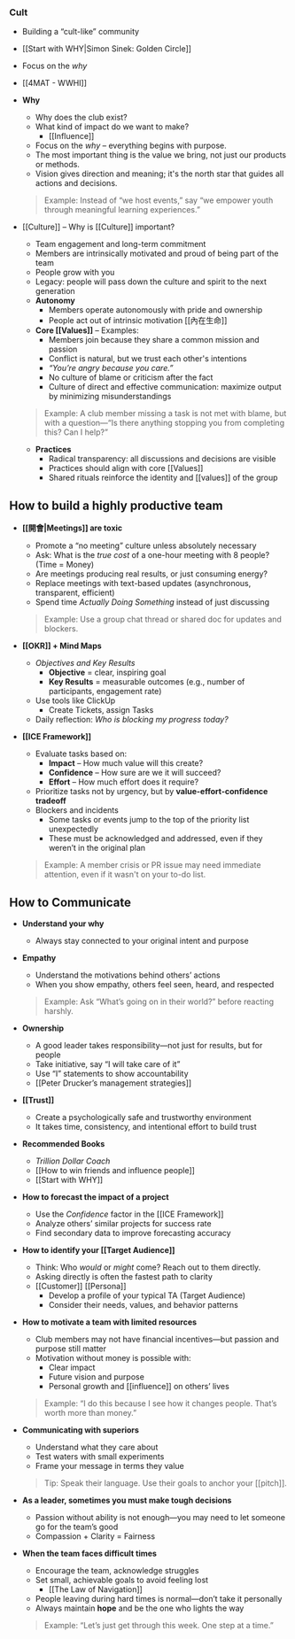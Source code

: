 ### Cult
- Building a “cult-like” community
- [[Start with WHY|Simon Sinek: Golden Circle]]
- Focus on the *why*
- [[4MAT - WWHI]]
- **Why**
	- Why does the club exist?
	- What kind of impact do we want to make?
		- [[Influence]]
	- Focus on the *why* – everything begins with purpose.
	- The most important thing is the value we bring, not just our products or methods.
	- Vision gives direction and meaning; it's the north star that guides all actions and decisions.

	> Example: Instead of “we host events,” say “we empower youth through meaningful learning experiences.”

- [[Culture]] – Why is [[Culture]] important?
	- Team engagement and long-term commitment
	- Members are intrinsically motivated and proud of being part of the team
	- People grow with you
	- Legacy: people will pass down the culture and spirit to the next generation
	- **Autonomy**
		- Members operate autonomously with pride and ownership
		- People act out of intrinsic motivation [[內在生命]]
	- **Core [[Values]]** – Examples:
		- Members join because they share a common mission and passion
		- Conflict is natural, but we trust each other's intentions
		- *“You’re angry because you care.”*
		- No culture of blame or criticism after the fact
		- Culture of direct and effective communication: maximize output by minimizing misunderstandings

	> Example: A club member missing a task is not met with blame, but with a question—“Is there anything stopping you from completing this? Can I help?”

	- **Practices**
		- Radical transparency: all discussions and decisions are visible
		- Practices should align with core [[Values]]
		- Shared rituals reinforce the identity and [[values]] of the group

## How to build a highly productive team
- **[[開會|Meetings]] are toxic**
	- Promote a “no meeting” culture unless absolutely necessary
	- Ask: What is the *true cost* of a one-hour meeting with 8 people? (Time = Money)
	- Are meetings producing real results, or just consuming energy?
	- Replace meetings with text-based updates (asynchronous, transparent, efficient)
	- Spend time *Actually Doing Something* instead of just discussing

	> Example: Use a group chat thread or shared doc for updates and blockers.

- **[[OKR]] + Mind Maps**
	- *Objectives and Key Results*
		- **Objective** = clear, inspiring goal
		- **Key Results** = measurable outcomes (e.g., number of participants, engagement rate)
	- Use tools like ClickUp
		- Create Tickets, assign Tasks
	- Daily reflection: *Who is blocking my progress today?*

- **[[ICE Framework]]**
	- Evaluate tasks based on:
		- **Impact** – How much value will this create?
		- **Confidence** – How sure are we it will succeed?
		- **Effort** – How much effort does it require?
	- Prioritize tasks not by urgency, but by **value-effort-confidence tradeoff**
	- Blockers and incidents
		- Some tasks or events jump to the top of the priority list unexpectedly
		- These must be acknowledged and addressed, even if they weren’t in the original plan

	> Example: A member crisis or PR issue may need immediate attention, even if it wasn't on your to-do list.

## How to Communicate

- **Understand your why**
	- Always stay connected to your original intent and purpose

- **Empathy**
	- Understand the motivations behind others’ actions
	- When you show empathy, others feel seen, heard, and respected

	> Example: Ask “What’s going on in their world?” before reacting harshly.

- **Ownership**
	- A good leader takes responsibility—not just for results, but for people
	- Take initiative, say “I will take care of it”
	- Use “I” statements to show accountability
	- [[Peter Drucker’s management strategies]]

- **[[Trust]]**
	- Create a psychologically safe and trustworthy environment
	- It takes time, consistency, and intentional effort to build trust

- **Recommended Books**
	- *Trillion Dollar Coach*
	- [[How to win friends and influence people]]
	- [[Start with WHY]]

- **How to forecast the impact of a project**
	- Use the *Confidence* factor in the [[ICE Framework]]
	- Analyze others’ similar projects for success rate
	- Find secondary data to improve forecasting accuracy

- **How to identify your [[Target Audience]]**
	- Think: Who *would* or *might* come? Reach out to them directly.
	- Asking directly is often the fastest path to clarity
	- [[Customer]] [[Persona]]
		- Develop a profile of your typical TA (Target Audience)
		- Consider their needs, values, and behavior patterns

- **How to motivate a team with limited resources**
	- Club members may not have financial incentives—but passion and purpose still matter
	- Motivation without money is possible with:
		- Clear impact
		- Future vision and purpose
		- Personal growth and [[influence]] on others’ lives

	> Example: “I do this because I see how it changes people. That’s worth more than money.”

- **Communicating with superiors**
	- Understand what they care about
	- Test waters with small experiments
	- Frame your message in terms they value

	> Tip: Speak their language. Use their goals to anchor your [[pitch]].

- **As a leader, sometimes you must make tough decisions**
	- Passion without ability is not enough—you may need to let someone go for the team’s good
	- Compassion + Clarity = Fairness

- **When the team faces difficult times**
	- Encourage the team, acknowledge struggles
	- Set small, achievable goals to avoid feeling lost
		- [[The Law of Navigation]]
	- People leaving during hard times is normal—don’t take it personally
	- Always maintain **hope** and be the one who lights the way

	> Example: “Let’s just get through this week. One step at a time.”
